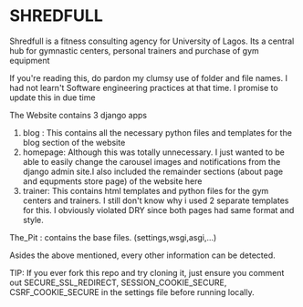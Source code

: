 # SHREDFULL
Shredfull is a fitness consulting agency for University of Lagos. Its a central hub for gymnastic centers, personal trainers and purchase of gym equipment

If you're reading this, do pardon my clumsy use of folder and file names. I had not learn't Software engineering practices at that time. I promise to update this in due time

The Website contains 3 django apps
1. blog : This contains all the necessary python files and templates for the blog section of the website
2. homepage: Although this was totally unnecessary. I just wanted to be able to easily change the carousel images and notifications from the django admin site.I also included the remainder sections (about page and equpments store page) of the website here
3. trainer: This contains html templates and python files for the gym centers and trainers. I still don't know why i used 2 separate templates for this. I obviously violated DRY since both pages had same format and style.

The_Pit : contains the base files. (settings,wsgi,asgi,...)

Asides the above mentioned, every other information can be detected.


TIP: If you ever fork this repo and try cloning it, just ensure you comment out SECURE_SSL_REDIRECT, SESSION_COOKIE_SECURE, CSRF_COOKIE_SECURE in the settings file before running locally.
